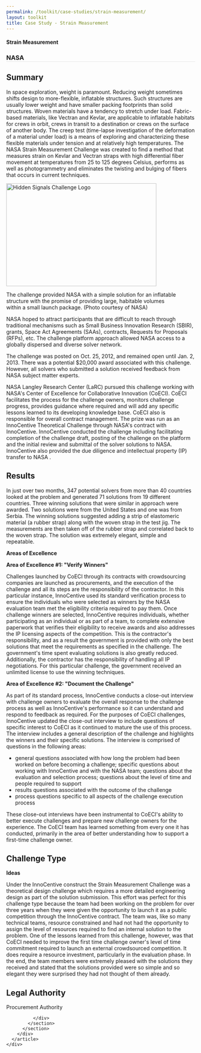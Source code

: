 ```yaml
---
permalink: /toolkit/case-studies/strain-measurement/
layout: toolkit
title: Case Study - Strain Measurement
---
```

<div class="grid-container padding-bottom-5">
  <div id="page-wrap">
    <div class="usa-grid">
      <article class="portfolio-article usa-prose usa-grid-full" id="9335" itemscope="" itemtype="http://schema.org/CreativeWork">
        <div class="portfolio-item-content">
          <figure class="media-wrap usa-grid-full">
          </figure>
          <section class="article-body-wrap usa-prose desktop:grid-col-9">
            <section class="portfolio-detail-description">
              <div class="body-text clearfix" itemprop="description">
                <h1>Strain Measurement</h1>
                <h3 style="border-bottom: 1px solid #e4e4e4;">NASA</h3>
                <h2>Summary</h2>
                <p class="margin-top-0">In space exploration, weight is paramount.  Reducing weight sometimes shifts design to more-flexible, inflatable structures. Such structures are usually lower weight and have smaller packing footprints than solid structures. Woven materials have a tendency to stretch under load. Fabric-based materials, like Vectran and Kevlar, are applicable to inflatable habitats for crews in orbit, crews in transit to a destination or crews on the surface of another body. The creep test (time-lapse investigation of the deformation of a material under load) is a means of exploring and characterizing these flexible materials under tension and at relatively high temperatures. The NASA Strain Measurement Challenge was created to find a method that measures strain on Kevlar and Vectran straps with high differential fiber movement at temperatures from 25 to 125 degrees Celsius, performs as well as photogrammetry and eliminates the twisting and bulging of fibers that occurs in current techniques.</p>
                <!--Feature Image-->
                <div class="wp-caption alignleft" style="max-width: 460px">
                  <a href="{{ site.baseurl }}/assets/images/toolkit/case-studies/strain-measurement-e1475257372539.jpg">
                    <img class="wp-image-9360" src="{{ site.baseurl }}/assets/images/toolkit/case-studies/strain-measurement-e1475257372539.jpg" alt="Hidden Signals Challenge Logo" sizes="(max-width: 400) 100vw, 400" width="400" height="274" />
                  </a>
                  <p class="wp-caption-text margin-top-0">The challenge provided NASA with a simple solution for an inflatable structure with the promise of providing large, habitable volumes within a small launch package. (Photo courtesy of NASA)</p>
                  <!-- <p class="wp-caption-text">Hidden Signals Challenge Logo</p> -->
                </div>
                <p>NASA hoped to attract participants that are difficult to reach through traditional mechanisms such as Small Business Innovation Research (SBIR), grants, Space Act Agreements (SAAs), contracts, Requests for Proposals (RFPs), etc. The challenge platform approach allowed NASA access to a globally dispersed and diverse solver network.</p>
                <p>The challenge was posted on Oct. 25, 2012, and remained open until Jan. 2, 2013. There was a potential $20,000 award associated with this challenge.  However, all solvers who submitted a solution received feedback from NASA subject matter experts.</p>
                <p>NASA Langley Research Center (LaRC) pursued this challenge working with NASA's Center of Excellence for Collaborative Innovation (CoECI).  CoECI facilitates the process for the challenge owners, monitors challenge progress, provides guidance where required and will add any specific lessons learned to its developing knowledge base.  CoECI also is responsible for overall contract management.  The prize was run as an InnoCentive Theoretical Challenge through NASA's contract with InnoCentive. InnoCentive conducted the challenge including facilitating completion of the challenge draft, posting of the challenge on the platform and the initial review and submittal of the solver solutions to NASA.  InnoCentive also provided the due diligence and intellectual property (IP) transfer to NASA .</p>
                <h2>Results</h2>
                <p>In just over two months, 347 potential solvers from more than 40 countries looked at the problem and generated 71 solutions from 19 different countries. Three winning solutions that were similar in approach were awarded.  Two solutions were from the United States and one was from Serbia. The winning solutions suggested adding a strip of elastomeric material (a rubber strap) along with the woven strap in the test jig. The measurements are then taken off of the rubber strap and correlated back to the woven strap. The solution was extremely elegant, simple and repeatable.</p>
                <p><strong>Areas of Excellence</strong></p>
                <p><strong>Area of Excellence #1: "Verify Winners"</strong></p>
                <p>Challenges launched by CoECI through its contracts with crowdsourcing companies are launched as procurements, and the execution of the challenge and all its steps are the responsibility of the contractor.  In this particular instance, InnoCentive used its standard verification process to ensure the individuals who were selected as winners by the NASA evaluation team met the eligibility criteria required to pay them.  Once challenge winners are selected, InnoCentive requires individuals, whether participating as an individual or as part of a team, to complete extensive paperwork that verifies their eligibility to receive awards and also addresses the IP licensing aspects of the competition.  This is the contractor's responsibility, and as a result the government is provided with only the best solutions that meet the requirements as specified in the challenge.  The government's time spent evaluating solutions is also greatly reduced. Additionally, the contractor has the responsibility of handling all IP negotiations.  For this particular challenge, the government received an unlimited license to use the winning techniques.</p>
                <p><strong>Area of Excellence #2: "Document the Challenge"</strong></p>
                <p>As part of its standard process, InnoCentive conducts a close-out interview with challenge owners to evaluate the overall response to the challenge process as well as InnoCentive's performance so it can understand and respond to feedback as required.  For the purposes of CoECI challenges, InnoCentive updated the close-out interview to include questions of specific interest to CoECI as it continued to mature the use of this process.  The interview includes a general description of the challenge and highlights the winners and their specific solutions.  The interview is comprised of questions in the following areas:</p>
                <ul>
                  <li>general questions associated with how long the problem had been worked on before becoming a challenge; specific questions about working with InnoCentive and with the NASA team; questions about the evaluation and selection process; questions about the level of time and people required to support</li>
                  <li>results questions associated with the outcome of the challenge</li>
                  <li>process questions specific to all aspects of the challenge execution process</li>
                </ul>
                <p>These close-out interviews have been instrumental to CoECI's ability to better execute challenges and prepare new challenge owners for the experience.  The CoECI team has learned something from every one it has conducted, primarily in the area of better understanding how to support a first-time challenge owner.</p>
                <h2>Challenge Type</h2>
                <p><strong>Ideas</strong></p>
                <p>Under the InnoCentive construct the Strain Measurement Challenge was a theoretical design challenge which requires a more detailed engineering design as part of the solution submission.  This effort was perfect for this challenge type because the team had been working on the problem for over three years when they were given the opportunity to launch it as a public competition through the InnoCentive contract.  The team was, like so many technical teams, resource constrained and had not had the opportunity to assign the level of resources required to find an internal solution to the problem.  One of the lessons learned from this challenge, however, was that CoECI needed to improve the first time challenge owner's level of time commitment required to launch an external crowdsourced competition.  It does require a resource investment, particularly in the evaluation phase.  In the end, the team members were extremely pleased with the solutions they received and stated that the solutions provided were so simple and so elegant they were surprised they had not thought of them already.</p>
                <h2>Legal Authority</h2>
                <p>Procurement Authority</p>
                
              </div>
            </section>
          </section>
        </div>
      </article>
    </div>
  </div>
</div>
